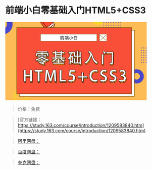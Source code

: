 # 前端小白零基础入门HTML5+CSS3

![img](../../../assets/study163/free/5e8d0759db934194ba07905766cb9901.jpg)

> 价格：免费

> [官方链接：https://study.163.com/course/introduction/1209583840.htm](https://study.163.com/course/introduction/1209583840.htm)

> [阿里网盘：]()

> [百度网盘：]()

> [夸克网盘：]()
